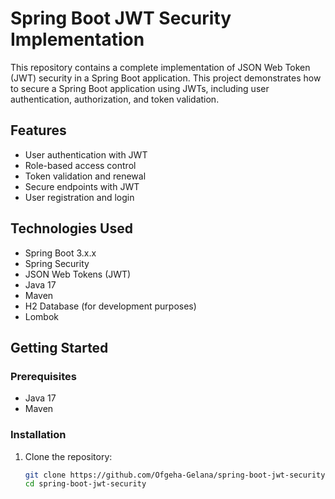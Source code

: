 # Spring Boot JWT Security Implementation

This repository contains a complete implementation of JSON Web Token (JWT) security in a Spring Boot application. This project demonstrates how to secure a Spring Boot application using JWTs, including user authentication, authorization, and token validation.

## Features
- User authentication with JWT
- Role-based access control
- Token validation and renewal
- Secure endpoints with JWT
- User registration and login

## Technologies Used
- Spring Boot 3.x.x
- Spring Security
- JSON Web Tokens (JWT)
- Java 17
- Maven
- H2 Database (for development purposes)
- Lombok

## Getting Started

### Prerequisites
- Java 17
- Maven

### Installation
1. Clone the repository:
   ```sh
   git clone https://github.com/Ofgeha-Gelana/spring-boot-jwt-security.git
   cd spring-boot-jwt-security
